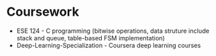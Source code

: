 # Coursework

- ESE 124 - C programming (bitwise operations, data struture include stack and queue, table-based FSM implementation)
- Deep-Learning-Specialization - Coursera deep learning courses
